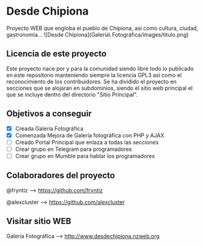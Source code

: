 # Desde Chipiona
Proyecto WEB que engloba el pueblo de Chipiona, así como cultura, ciudad, gastronomía...
            ![Desde Chipiona](Galería\ Fotográfica/images/titulo.png)

## Licencia de este proyecto
Este proyecto nace por y para la comunidad siendo libre todo lo publicado en este repositorio manteniendo siempre la licencia GPL3 así como el reconocimiento de los contribuidores.
Se ha dividido el proyecto en secciones que se alojaran en subdominios, siendo el sitio web principal el que se incluye dentro del directorio "Sitio Principal".



## Objetivos a conseguir

- [x] Creada Galería Fotográfica
- [x] Comenzada Mejora de Galería fotográfica con PHP y AJAX
- [ ] Creado Portal Principal que enlaza a todas las secciones
- [ ] Crear grupo en Telegram para programadores
- [ ] Crear grupo en Mumble para hablar los programadores

## Colaboradores del proyecto

@fryntiz --> https://github.com/fryntiz

@alexcluster --> https://github.com/alexcluster


## Visitar sitio WEB
Galería Fotográfica --> http://www.desdechipiona.nzweb.org
